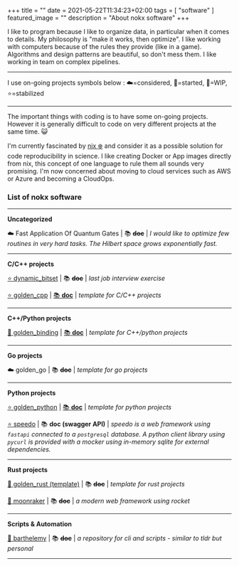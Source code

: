 +++
title = ""
date = 2021-05-22T11:34:23+02:00
tags = [ "software" ]
featured_image = ""
description = "About nokx software"
+++

I like to program because I like to organize data, in particular when it comes to details. My philosophy is  "make it works, then optimize". I like working with computers because of the rules they provide (like in a game). Algorithms and design patterns are beautiful, so don't mess them. I like working in team on complex pipelines.


***

I use on-going projects symbols below : :cloud:=considered, :car:=started, :hammer:=​WIP, :star:=stabilized

***

The important things with coding is to have some on-going projects. However it is generally difficult to code on very different projects at the same time. :smiley_cat: 

I'm currently fascinated by [nix :snowflake:](https://nixos.org/)  and consider it as a possible solution for code reproducibility in science. I like creating Docker or App images directly from nix, this concept of one language to rule them all sounds very promising. I'm now concerned about moving to cloud services such as AWS or Azure and becoming a CloudOps.


### List of nokx software

***

**Uncategorized**

:cloud: Fast Application Of Quantum Gates |  :books: ~~**doc**~~  |  *I would like to optimize few routines in very hard tasks. The Hilbert space grows exponentially fast.*

***
**C/C++ projects**

[:star: dynamic_bitset](https://github.com/nokx5/dynamic_bitset)  |  :books: ~~**doc**~~  |  *last job interview exercise*

[:star: golden_cpp](https://github.com/nokx5/golden_cpp) | [:books: **doc**](https://nokx5.github.io/golden_cpp) | *template for C/C++ projects* 

***
**C++/Python projects**

[:hammer: golden_binding](https://github.com/nokx5/golden_binding) | [:books: **doc**](https://nokx5.github.io/golden_binding) | *template for C++/python projects*

***
**Go projects**

:cloud: golden_go | :books: ~~**doc**~~ | *template for go projects*

***
**Python projects**

[:star: golden_python](https://github.com/nokx5/golden_python) | [:books: **doc**](https://nokx5.github.io/golden_python) | *template for python projects* 

[:star: speedo](https://github.com/nokx5/speedo) | :books: **doc (swagger API)** | *speedo is a web framework using `fastapi` connected to a `postgresql` database. A python client library using `pycurl` is provided with a mocker using in-memory sqlite for external dependencies.*

---

**Rust projects**

[:car: golden_rust (template)](https://github.com/nokx5/golden_rust) | :books: ~~**doc**~~ | *template for rust projects*

[:car: moonraker](https://github.com/nokx5/moonraker) | :books: ~~**doc**~~ | *a modern web framework using rocket*

***
**Scripts & Automation**

[:car: barthelemy](https://github.com/nokx5/barthelemy) | :books: ~~**doc**~~ | *a repository for cli and scripts - similar to tldr but personal*

***